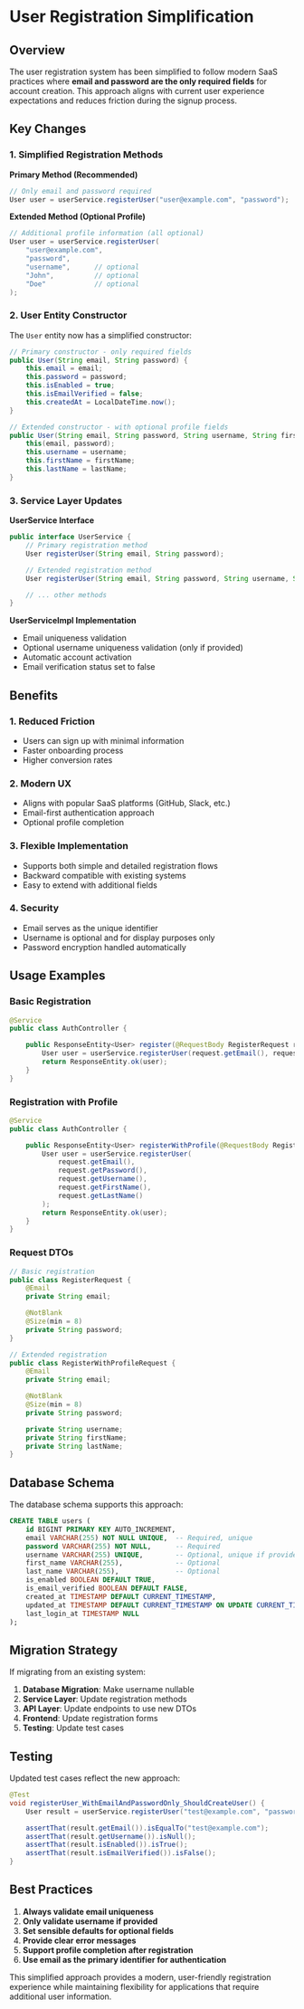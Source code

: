 # User Registration Simplification

## Overview

The user registration system has been simplified to follow modern SaaS practices where **email and password are the only required fields** for account creation. This approach aligns with current user experience expectations and reduces friction during the signup process.

## Key Changes

### 1. Simplified Registration Methods

**Primary Method (Recommended)**

```java
// Only email and password required
User user = userService.registerUser("user@example.com", "password");
```

**Extended Method (Optional Profile)**

```java
// Additional profile information (all optional)
User user = userService.registerUser(
    "user@example.com",
    "password",
    "username",      // optional
    "John",          // optional
    "Doe"            // optional
);
```

### 2. User Entity Constructor

The `User` entity now has a simplified constructor:

```java
// Primary constructor - only required fields
public User(String email, String password) {
    this.email = email;
    this.password = password;
    this.isEnabled = true;
    this.isEmailVerified = false;
    this.createdAt = LocalDateTime.now();
}

// Extended constructor - with optional profile fields
public User(String email, String password, String username, String firstName, String lastName) {
    this(email, password);
    this.username = username;
    this.firstName = firstName;
    this.lastName = lastName;
}
```

### 3. Service Layer Updates

**UserService Interface**

```java
public interface UserService {
    // Primary registration method
    User registerUser(String email, String password);

    // Extended registration method
    User registerUser(String email, String password, String username, String firstName, String lastName);

    // ... other methods
}
```

**UserServiceImpl Implementation**

- Email uniqueness validation
- Optional username uniqueness validation (only if provided)
- Automatic account activation
- Email verification status set to false

## Benefits

### 1. **Reduced Friction**

- Users can sign up with minimal information
- Faster onboarding process
- Higher conversion rates

### 2. **Modern UX**

- Aligns with popular SaaS platforms (GitHub, Slack, etc.)
- Email-first authentication approach
- Optional profile completion

### 3. **Flexible Implementation**

- Supports both simple and detailed registration flows
- Backward compatible with existing systems
- Easy to extend with additional fields

### 4. **Security**

- Email serves as the unique identifier
- Username is optional and for display purposes only
- Password encryption handled automatically

## Usage Examples

### Basic Registration

```java
@Service
public class AuthController {

    public ResponseEntity<User> register(@RequestBody RegisterRequest request) {
        User user = userService.registerUser(request.getEmail(), request.getPassword());
        return ResponseEntity.ok(user);
    }
}
```

### Registration with Profile

```java
@Service
public class AuthController {

    public ResponseEntity<User> registerWithProfile(@RequestBody RegisterWithProfileRequest request) {
        User user = userService.registerUser(
            request.getEmail(),
            request.getPassword(),
            request.getUsername(),
            request.getFirstName(),
            request.getLastName()
        );
        return ResponseEntity.ok(user);
    }
}
```

### Request DTOs

```java
// Basic registration
public class RegisterRequest {
    @Email
    private String email;

    @NotBlank
    @Size(min = 8)
    private String password;
}

// Extended registration
public class RegisterWithProfileRequest {
    @Email
    private String email;

    @NotBlank
    @Size(min = 8)
    private String password;

    private String username;
    private String firstName;
    private String lastName;
}
```

## Database Schema

The database schema supports this approach:

```sql
CREATE TABLE users (
    id BIGINT PRIMARY KEY AUTO_INCREMENT,
    email VARCHAR(255) NOT NULL UNIQUE,  -- Required, unique
    password VARCHAR(255) NOT NULL,      -- Required
    username VARCHAR(255) UNIQUE,        -- Optional, unique if provided
    first_name VARCHAR(255),             -- Optional
    last_name VARCHAR(255),              -- Optional
    is_enabled BOOLEAN DEFAULT TRUE,
    is_email_verified BOOLEAN DEFAULT FALSE,
    created_at TIMESTAMP DEFAULT CURRENT_TIMESTAMP,
    updated_at TIMESTAMP DEFAULT CURRENT_TIMESTAMP ON UPDATE CURRENT_TIMESTAMP,
    last_login_at TIMESTAMP NULL
);
```

## Migration Strategy

If migrating from an existing system:

1. **Database Migration**: Make username nullable
2. **Service Layer**: Update registration methods
3. **API Layer**: Update endpoints to use new DTOs
4. **Frontend**: Update registration forms
5. **Testing**: Update test cases

## Testing

Updated test cases reflect the new approach:

```java
@Test
void registerUser_WithEmailAndPasswordOnly_ShouldCreateUser() {
    User result = userService.registerUser("test@example.com", "password");

    assertThat(result.getEmail()).isEqualTo("test@example.com");
    assertThat(result.getUsername()).isNull();
    assertThat(result.isEnabled()).isTrue();
    assertThat(result.isEmailVerified()).isFalse();
}
```

## Best Practices

1. **Always validate email uniqueness**
2. **Only validate username if provided**
3. **Set sensible defaults for optional fields**
4. **Provide clear error messages**
5. **Support profile completion after registration**
6. **Use email as the primary identifier for authentication**

This simplified approach provides a modern, user-friendly registration experience while maintaining flexibility for applications that require additional user information.
